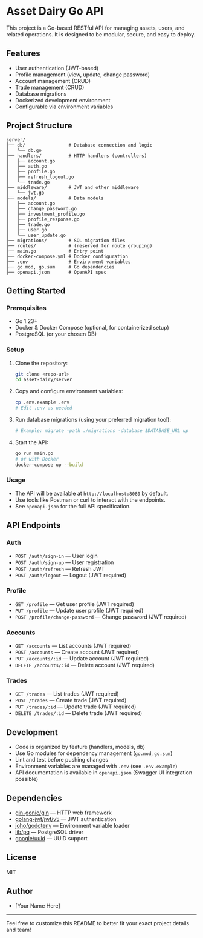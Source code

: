 # Asset Dairy Go API

This project is a Go-based RESTful API for managing assets, users, and related operations. It is designed to be modular, secure, and easy to deploy.

## Features
- User authentication (JWT-based)
- Profile management (view, update, change password)
- Account management (CRUD)
- Trade management (CRUD)
- Database migrations
- Dockerized development environment
- Configurable via environment variables

## Project Structure
```
server/
├── db/                # Database connection and logic
│   └── db.go
├── handlers/          # HTTP handlers (controllers)
│   ├── account.go
│   ├── auth.go
│   ├── profile.go
│   ├── refresh_logout.go
│   └── trade.go
├── middleware/        # JWT and other middleware
│   └── jwt.go
├── models/            # Data models
│   ├── account.go
│   ├── change_password.go
│   ├── investment_profile.go
│   ├── profile_response.go
│   ├── trade.go
│   ├── user.go
│   └── user_update.go
├── migrations/        # SQL migration files
├── routes/            # (reserved for route grouping)
├── main.go            # Entry point
├── docker-compose.yml # Docker configuration
├── .env               # Environment variables
├── go.mod, go.sum     # Go dependencies
├── openapi.json       # OpenAPI spec
```

## Getting Started

### Prerequisites
- Go 1.23+
- Docker & Docker Compose (optional, for containerized setup)
- PostgreSQL (or your chosen DB)

### Setup
1. Clone the repository:
   ```bash
   git clone <repo-url>
   cd asset-dairy/server
   ```
2. Copy and configure environment variables:
   ```bash
   cp .env.example .env
   # Edit .env as needed
   ```
3. Run database migrations (using your preferred migration tool):
   ```bash
   # Example: migrate -path ./migrations -database $DATABASE_URL up
   ```
4. Start the API:
   ```bash
   go run main.go
   # or with Docker
   docker-compose up --build
   ```

### Usage
- The API will be available at `http://localhost:8080` by default.
- Use tools like Postman or curl to interact with the endpoints.
- See `openapi.json` for the full API specification.


## API Endpoints

### Auth
- `POST /auth/sign-in` — User login
- `POST /auth/sign-up` — User registration
- `POST /auth/refresh` — Refresh JWT
- `POST /auth/logout` — Logout (JWT required)

### Profile
- `GET /profile` — Get user profile (JWT required)
- `PUT /profile` — Update user profile (JWT required)
- `POST /profile/change-password` — Change password (JWT required)

### Accounts
- `GET /accounts` — List accounts (JWT required)
- `POST /accounts` — Create account (JWT required)
- `PUT /accounts/:id` — Update account (JWT required)
- `DELETE /accounts/:id` — Delete account (JWT required)

### Trades
- `GET /trades` — List trades (JWT required)
- `POST /trades` — Create trade (JWT required)
- `PUT /trades/:id` — Update trade (JWT required)
- `DELETE /trades/:id` — Delete trade (JWT required)

## Development
- Code is organized by feature (handlers, models, db)
- Use Go modules for dependency management (`go.mod`, `go.sum`)
- Lint and test before pushing changes
- Environment variables are managed with `.env` (see `.env.example`)
- API documentation is available in `openapi.json` (Swagger UI integration possible)


## Dependencies
- [gin-gonic/gin](https://github.com/gin-gonic/gin) — HTTP web framework
- [golang-jwt/jwt/v5](https://github.com/golang-jwt/jwt) — JWT authentication
- [joho/godotenv](https://github.com/joho/godotenv) — Environment variable loader
- [lib/pq](https://github.com/lib/pq) — PostgreSQL driver
- [google/uuid](https://github.com/google/uuid) — UUID support

## License
MIT

## Author
- [Your Name Here]

---
Feel free to customize this README to better fit your exact project details and team!
